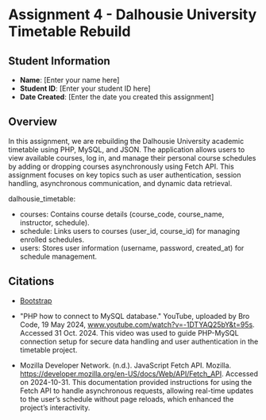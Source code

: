 # Assignment 4 - Dalhousie University Timetable Rebuild

## Student Information

- **Name**: [Enter your name here]
- **Student ID**: [Enter your student ID here]
- **Date Created**: [Enter the date you created this assignment]

## Overview

In this assignment, we are rebuilding the Dalhousie University academic timetable using PHP, MySQL, and JSON. The application allows users to view available courses, log in, and manage their personal course schedules by adding or dropping courses asynchronously using Fetch API. This assignment focuses on key topics such as user authentication, session handling, asynchronous communication, and dynamic data retrieval.

dalhousie_timetable:

- courses: Contains course details (course_code, course_name, instructor, schedule).
- schedule: Links users to courses (user_id, course_id) for managing enrolled schedules.
- users: Stores user information (username, password, created_at) for schedule management.



## Citations

- [Bootstrap](https://cdn.jsdelivr.net/npm/bootstrap@5.3.0/dist/css/bootstrap.min.css)

- "PHP how to connect to MySQL database." YouTube, uploaded by Bro Code, 19 May 2024, www.youtube.com/watch?v=-1DTYAQ25bY&t=95s. Accessed 31 Oct. 2024.
    This video was used to guide PHP-MySQL connection setup for secure data handling and user authentication in the timetable project.

- Mozilla Developer Network. (n.d.). JavaScript Fetch API. Mozilla. https://developer.mozilla.org/en-US/docs/Web/API/Fetch_API. Accessed on 2024-10-31.
    This documentation provided instructions for using the Fetch API to handle asynchronous requests, allowing real-time updates to the user’s schedule without page reloads, which enhanced the project’s interactivity.

